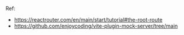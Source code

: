 Ref:
- https://reactrouter.com/en/main/start/tutorial#the-root-route
- https://github.com/enjoycoding/vite-plugin-mock-server/tree/main